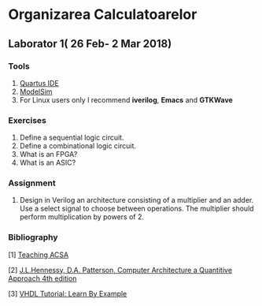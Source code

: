 # Organizarea Calculatoarelor

## Laborator 1( 26 Feb- 2 Mar 2018)

### Tools

1. [Quartus IDE](https://www.altera.com/downloads/download-center.html)
2. [ModelSim](https://www.mentor.com/company/higher_ed/modelsim-student-edition)
3. For Linux users only I recommend **iverilog**, **Emacs** and **GTKWave**


### Exercises

1. Define a sequential logic circuit.
2. Define a combinational logic circuit.
3. What is an FPGA? 
4. What is an ASIC?


### Assignment

1. Design in Verilog an architecture consisting of a multiplier and an adder. Use a select signal to choose between operations. The multiplier should perform multiplication by powers of 2.


### Bibliography
[1] [Teaching ACSA](http://www.acsa.upt.ro/teaching/AC/)

[2] [J.L.Hennessy, D.A. Patterson, Computer Architecture a Quantitive Approach 4th edition](https://ia600208.us.archive.org/12/items/ComputerArchitectureAQuantitativeApproach4thEditionJohnLHennessyDavidAPatterson/Computer_Architecture_A_Quantitative_Approach_4th_Edition_John_L_Hennessy_David_A_Patterson.pdf)

[3] [VHDL Tutorial: Learn By Example](http://esd.cs.ucr.edu/labs/tutorial/)